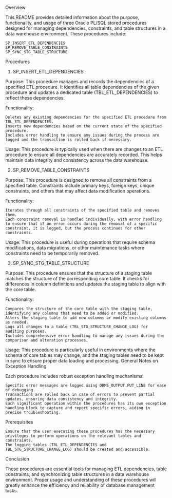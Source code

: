 Overview

This README provides detailed information about the purpose, functionality, and usage of three Oracle PL/SQL stored procedures designed for managing dependencies, constraints, and table structures in a data warehouse environment. These procedures include:

    SP_INSERT_ETL_DEPENDENCIES
    SP_REMOVE_TABLE_CONSTRAINTS
    SP_SYNC_STG_TABLE_STRUCTURE

Procedures
1. SP_INSERT_ETL_DEPENDENCIES

Purpose:
This procedure manages and records the dependencies of a specified ETL procedure. It identifies all table dependencies of the given procedure and updates a dedicated table (TBL_ETL_DEPENDENCIES) to reflect these dependencies.

Functionality:

    Deletes any existing dependencies for the specified ETL procedure from TBL_ETL_DEPENDENCIES.
    Inserts new dependencies based on the current state of the specified procedure.
    Includes error handling to ensure any issues during the process are logged and the transaction is rolled back if necessary.

Usage:
This procedure is typically used when there are changes to an ETL procedure to ensure all dependencies are accurately recorded. This helps maintain data integrity and consistency across the data warehouse.


2. SP_REMOVE_TABLE_CONSTRAINTS

Purpose:
This procedure is designed to remove all constraints from a specified table. Constraints include primary keys, foreign keys, unique constraints, and others that may affect data modification operations.

Functionality:

    Iterates through all constraints of the specified table and removes them.
    Each constraint removal is handled individually, with error handling to ensure that if an error occurs during the removal of a specific constraint, it is logged, but the process continues for other constraints.

Usage:
This procedure is useful during operations that require schema modifications, data migrations, or other maintenance tasks where constraints need to be temporarily removed.


3. SP_SYNC_STG_TABLE_STRUCTURE

Purpose:
This procedure ensures that the structure of a staging table matches the structure of the corresponding core table. It checks for differences in column definitions and updates the staging table to align with the core table.

Functionality:

    Compares the structure of the core table with the staging table, identifying any columns that need to be added or modified.
    Alters the staging table to add new columns or modify existing columns as needed.
    Logs all changes to a table (TBL_STG_STRUCTURE_CHANGE_LOG) for auditing purposes.
    Includes comprehensive error handling to manage any issues during the comparison and alteration processes.

Usage:
This procedure is particularly useful in environments where the schema of core tables may change, and the staging tables need to be kept in sync to ensure proper data loading and processing.
General Notes on Exception Handling

Each procedure includes robust exception handling mechanisms:

    Specific error messages are logged using DBMS_OUTPUT.PUT_LINE for ease of debugging.
    Transactions are rolled back in case of errors to prevent partial updates, ensuring data consistency and integrity.
    Each significant operation within the procedures has its own exception handling block to capture and report specific errors, aiding in precise troubleshooting.

Prerequisites

    Ensure that the user executing these procedures has the necessary privileges to perform operations on the relevant tables and constraints.
    The logging tables (TBL_ETL_DEPENDENCIES and TBL_STG_STRUCTURE_CHANGE_LOG) should be created and accessible.

Conclusion

These procedures are essential tools for managing ETL dependencies, table constraints, and synchronizing table structures in a data warehouse environment. Proper usage and understanding of these procedures will greatly enhance the efficiency and reliability of database management tasks.
